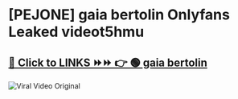 
 # [PEJONE] gaia bertolin Onlyfans Leaked videot5hmu

## <h2><a href="https://clipsfans.com/gaia_bertolin&ref=git">🔗 Click to LINKS ⏩⏩ 👉 🟢 gaia bertolin </a></h2>

<a href="https://clipsfans.com/gaia_bertolin&ref=git" rel="nofollow" data-target="animated-image.originalLink"><img src="https://i.ibb.co.com/xMMVF88/686577567.gif" alt="Viral Video Original" style="max-width: 100%; display: inline-block;" data-target="animated-image.originalImage"></a>

